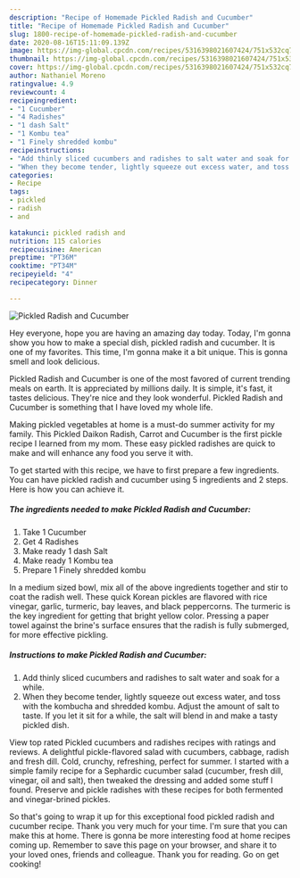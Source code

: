```yaml
---
description: "Recipe of Homemade Pickled Radish and Cucumber"
title: "Recipe of Homemade Pickled Radish and Cucumber"
slug: 1800-recipe-of-homemade-pickled-radish-and-cucumber
date: 2020-08-16T15:11:09.139Z
image: https://img-global.cpcdn.com/recipes/5316398021607424/751x532cq70/pickled-radish-and-cucumber-recipe-main-photo.jpg
thumbnail: https://img-global.cpcdn.com/recipes/5316398021607424/751x532cq70/pickled-radish-and-cucumber-recipe-main-photo.jpg
cover: https://img-global.cpcdn.com/recipes/5316398021607424/751x532cq70/pickled-radish-and-cucumber-recipe-main-photo.jpg
author: Nathaniel Moreno
ratingvalue: 4.9
reviewcount: 4
recipeingredient:
- "1 Cucumber"
- "4 Radishes"
- "1 dash Salt"
- "1 Kombu tea"
- "1 Finely shredded kombu"
recipeinstructions:
- "Add thinly sliced cucumbers and radishes to salt water and soak for a while."
- "When they become tender, lightly squeeze out excess water, and toss with the kombucha and shredded kombu. Adjust the amount of salt to taste. If you let it sit for a while, the salt will blend in and make a tasty pickled dish."
categories:
- Recipe
tags:
- pickled
- radish
- and

katakunci: pickled radish and 
nutrition: 115 calories
recipecuisine: American
preptime: "PT36M"
cooktime: "PT34M"
recipeyield: "4"
recipecategory: Dinner

---
```



![Pickled Radish and Cucumber](https://img-global.cpcdn.com/recipes/5316398021607424/751x532cq70/pickled-radish-and-cucumber-recipe-main-photo.jpg)

Hey everyone, hope you are having an amazing day today. Today, I'm gonna show you how to make a special dish, pickled radish and cucumber. It is one of my favorites. This time, I'm gonna make it a bit unique. This is gonna smell and look delicious.

Pickled Radish and Cucumber is one of the most favored of current trending meals on earth. It is appreciated by millions daily. It is simple, it's fast, it tastes delicious. They're nice and they look wonderful. Pickled Radish and Cucumber is something that I have loved my whole life.

Making pickled vegetables at home is a must-do summer activity for my family. This Pickled Daikon Radish, Carrot and Cucumber is the first pickle recipe I learned from my mom. These easy pickled radishes are quick to make and will enhance any food you serve it with.


To get started with this recipe, we have to first prepare a few ingredients. You can have pickled radish and cucumber using 5 ingredients and 2 steps. Here is how you can achieve it.

<!--inarticleads1-->

##### The ingredients needed to make Pickled Radish and Cucumber:

1. Take 1 Cucumber
1. Get 4 Radishes
1. Make ready 1 dash Salt
1. Make ready 1 Kombu tea
1. Prepare 1 Finely shredded kombu


In a medium sized bowl, mix all of the above ingredients together and stir to coat the radish well. These quick Korean pickles are flavored with rice vinegar, garlic, turmeric, bay leaves, and black peppercorns. The turmeric is the key ingredient for getting that bright yellow color. Pressing a paper towel against the brine&#39;s surface ensures that the radish is fully submerged, for more effective pickling. 

<!--inarticleads2-->

##### Instructions to make Pickled Radish and Cucumber:

1. Add thinly sliced cucumbers and radishes to salt water and soak for a while.
1. When they become tender, lightly squeeze out excess water, and toss with the kombucha and shredded kombu. Adjust the amount of salt to taste. If you let it sit for a while, the salt will blend in and make a tasty pickled dish.


View top rated Pickled cucumbers and radishes recipes with ratings and reviews. A delightful pickle-flavored salad with cucumbers, cabbage, radish and fresh dill. Cold, crunchy, refreshing, perfect for summer. I started with a simple family recipe for a Sephardic cucumber salad (cucumber, fresh dill, vinegar, oil and salt), then tweaked the dressing and added some stuff I found. Preserve and pickle radishes with these recipes for both fermented and vinegar-brined pickles. 

So that's going to wrap it up for this exceptional food pickled radish and cucumber recipe. Thank you very much for your time. I'm sure that you can make this at home. There is gonna be more interesting food at home recipes coming up. Remember to save this page on your browser, and share it to your loved ones, friends and colleague. Thank you for reading. Go on get cooking!
